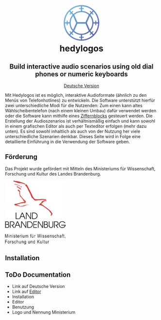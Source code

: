 <div align="center" style="border-bottom: none">
  <h1>
    <img src="misc/logo.png" width="120"/>
    <br>
    hedylogos
  </h1>
  <h2>Build interactive audio scenarios using old dial phones or numeric keyboards</h2>
  <p><a href="README-de.md">Deutsche Version</a></p>
</div>

Mit Hedylogos ist es möglich, interaktive Audioformate (ähnlich zu den Menüs von Telefonhotlines) zu entwickeln. Die Software unterstützt hierfür zwei unterschiedliche Modi für die Nutzenden: Zum einen kann altes Wählscheibentelefon (nach einem kleinen Umbau) dafür verwendet werden oder die Software kann mithilfe eines [Ziffernblocks](https://de.wikipedia.org/wiki/Ziffernblock) gesteuert werden. Die Erstellung der Audioszenarios ist verhältnismäßig einfach und kann sowohl in einem grafischen Editor als auch per Texteditor erfolgen (mehr dazu unten). Es sind sowohl inhaltlich als auch von der Nutzung her viele unterschiedliche Szenarien denkbar. Dieses Seite wird in Folge eine detaillierte Einführung in die Verwendung der Software geben.


## Förderung

Das Projekt wurde gefördert mit Mitteln des Ministeriums für Wissenschaft, Forschung und Kultur des Landes Brandenburg.

<img alt="Logo des Ministeriums für Wissenschaft Forschung und Kultur des Landes Brandenburg" src="misc/mwfk.png" width="200" style="align:left"/>


## Installation


## ToDo Documentation

- Link auf Deutsche Version
- Link auf [Editor](https://72nd.github.io/hedylogos/editor/)
- Installation
- Editor
- Benutzung
- Logo und Nennung Ministerium
